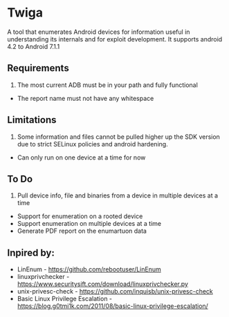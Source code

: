# Twiga
A tool that enumerates Android devices for information useful in understanding its internals and for exploit development. It supports android 4.2 to Android 7.1.1 

## Requirements
1. The most current ADB must be in your path and fully functional
* The report name must not have any whitespace 

## Limitations
1. Some information and files cannot be pulled higher up the SDK version due to strict SELinux policies and android hardening. 
* Can only run on one device at a time for now

## To Do
1. Pull device info, file and binaries from a device in multiple devices at a time
* Support for enumeration on a rooted device
* Support enumeration on multiple devices at a time 
* Generate PDF report on the enumartuon data 

## Inpired by:
* LinEnum - https://github.com/rebootuser/LinEnum
* linuxprivchecker - https://www.securitysift.com/download/linuxprivchecker.py
* unix-privesc-check - https://github.com/inquisb/unix-privesc-check 
* Basic Linux Privilege Escalation - https://blog.g0tmi1k.com/2011/08/basic-linux-privilege-escalation/

